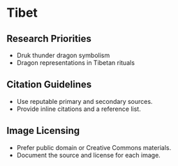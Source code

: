 # Tibet

## Research Priorities
- Druk thunder dragon symbolism
- Dragon representations in Tibetan rituals

## Citation Guidelines
- Use reputable primary and secondary sources.
- Provide inline citations and a reference list.

## Image Licensing
- Prefer public domain or Creative Commons materials.
- Document the source and license for each image.
